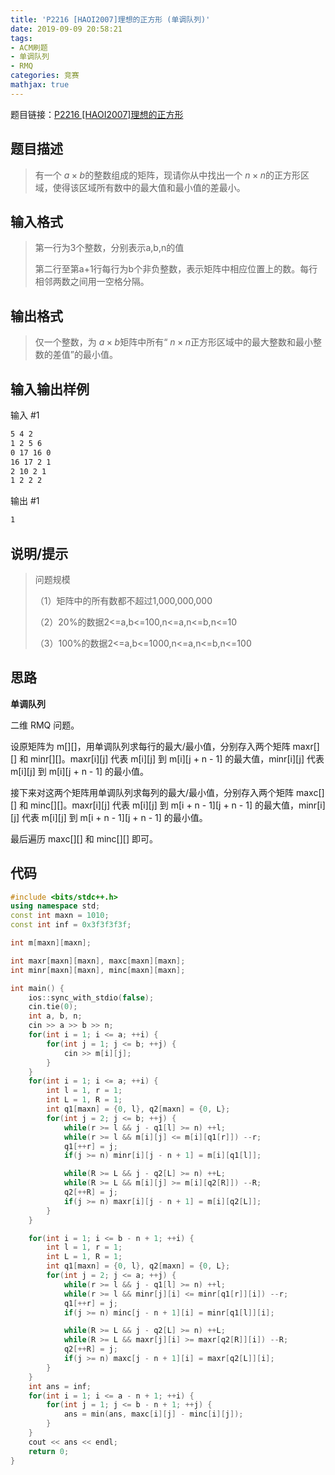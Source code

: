 ```yaml
---
title: 'P2216 [HAOI2007]理想的正方形 (单调队列)'
date: 2019-09-09 20:58:21
tags:
- ACM刷题
- 单调队列
- RMQ
categories: 竞赛
mathjax: true
---
```


题目链接：[P2216 [HAOI2007]理想的正方形](https://www.luogu.org/problem/P2216)

## 题目描述

> 有一个 $a\times b$的整数组成的矩阵，现请你从中找出一个 $n\times n$的正方形区域，使得该区域所有数中的最大值和最小值的差最小。

<!--more-->

## 输入格式

> 第一行为3个整数，分别表示a,b,n的值
> 
> 第二行至第a+1行每行为b个非负整数，表示矩阵中相应位置上的数。每行相邻两数之间用一空格分隔。

## 输出格式

> 仅一个整数，为 $a\times b$矩阵中所有“ $n\times n$正方形区域中的最大整数和最小整数的差值”的最小值。

## 输入输出样例

输入 #1
```markdown
5 4 2
1 2 5 6
0 17 16 0
16 17 2 1
2 10 2 1
1 2 2 2
```
输出 #1
```markdown
1
```

## 说明/提示

> 问题规模
>
>（1）矩阵中的所有数都不超过1,000,000,000
>
>（2）20%的数据2<=a,b<=100,n<=a,n<=b,n<=10
>
>（3）100%的数据2<=a,b<=1000,n<=a,n<=b,n<=100

## 思路

**单调队列**

二维 RMQ 问题。

设原矩阵为 m[][]，用单调队列求每行的最大/最小值，分别存入两个矩阵 maxr[][] 和 minr[][]。maxr[i][j] 代表 m[i][j] 到 m[i][j + n - 1] 的最大值，minr[i][j] 代表 m[i][j] 到 m[i][j + n - 1] 的最小值。

接下来对这两个矩阵用单调队列求每列的最大/最小值，分别存入两个矩阵 maxc[][] 和 minc[][]。maxr[i][j] 代表 m[i][j] 到 m[i + n - 1][j + n - 1] 的最大值，minr[i][j] 代表 m[i][j] 到 m[i + n - 1][j + n - 1] 的最小值。

最后遍历 maxc[][] 和 minc[][] 即可。

## 代码

```cpp
#include <bits/stdc++.h>
using namespace std;
const int maxn = 1010;
const int inf = 0x3f3f3f3f;

int m[maxn][maxn];

int maxr[maxn][maxn], maxc[maxn][maxn];
int minr[maxn][maxn], minc[maxn][maxn];

int main() {
    ios::sync_with_stdio(false);
    cin.tie(0);
    int a, b, n;
    cin >> a >> b >> n;
    for(int i = 1; i <= a; ++i) {
        for(int j = 1; j <= b; ++j) {
            cin >> m[i][j];
        }
    }
    for(int i = 1; i <= a; ++i) {
        int l = 1, r = 1;
        int L = 1, R = 1;
        int q1[maxn] = {0, l}, q2[maxn] = {0, L};
        for(int j = 2; j <= b; ++j) {
            while(r >= l && j - q1[l] >= n) ++l;
            while(r >= l && m[i][j] <= m[i][q1[r]]) --r;
            q1[++r] = j;
            if(j >= n) minr[i][j - n + 1] = m[i][q1[l]];

            while(R >= L && j - q2[L] >= n) ++L;
            while(R >= L && m[i][j] >= m[i][q2[R]]) --R;
            q2[++R] = j;
            if(j >= n) maxr[i][j - n + 1] = m[i][q2[L]];
        }
    }

    for(int i = 1; i <= b - n + 1; ++i) {
        int l = 1, r = 1;
        int L = 1, R = 1;
        int q1[maxn] = {0, l}, q2[maxn] = {0, L};
        for(int j = 2; j <= a; ++j) {
            while(r >= l && j - q1[l] >= n) ++l;
            while(r >= l && minr[j][i] <= minr[q1[r]][i]) --r;
            q1[++r] = j;
            if(j >= n) minc[j - n + 1][i] = minr[q1[l]][i];

            while(R >= L && j - q2[L] >= n) ++L;
            while(R >= L && maxr[j][i] >= maxr[q2[R]][i]) --R;
            q2[++R] = j;
            if(j >= n) maxc[j - n + 1][i] = maxr[q2[L]][i];
        }
    }
    int ans = inf;
    for(int i = 1; i <= a - n + 1; ++i) {
        for(int j = 1; j <= b - n + 1; ++j) {
            ans = min(ans, maxc[i][j] - minc[i][j]);
        }
    }
    cout << ans << endl;
    return 0;
}
```